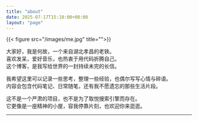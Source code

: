 ```yaml
---
title: "about"
date: 2025-07-17T15:10:00+08:00
layout: "page"
---
```


{{< figure src="/images/me.jpg" title="">}} 

大家好，我是何故，一个来自湖北孝昌的老铁。  
喜欢发呆，爱好音乐，也热衷于用代码折腾自己。  
这个博客，是我写给世界的一封持续未完的长信。

我希望这里可以记录一些思考，整理一些经验，也偶尔写写心情与碎语。  
内容会包含代码笔记、日常随笔，还有我不愿遗忘的那些生活片段。

这不是一个严肃的项目，也不是为了取悦搜索引擎而存在。  
它更像是一座精神的小屋，容我停靠片刻，也欢迎你来逛逛。

---
